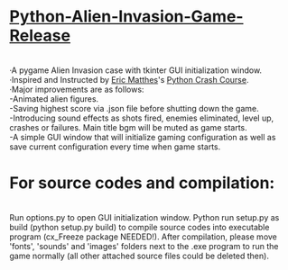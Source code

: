 # [Python-Alien-Invasion-Game-Release][url]
<br>·A pygame Alien Invasion case with tkinter GUI initialization window.
<br>·Inspired and Instructed by [Eric Matthes][ehmatthes]'s [Python Crash Course][book].
<br>·Major improvements are as follows:
<br> -Animated alien figures.
<br> -Saving highest score via .json file before shutting down the game.
<br> -Introducing sound effects as shots fired, enemies eliminated, level up, crashes or failures. Main title bgm will be muted as game starts.
<br> -A simple GUI window that will initialize gaming configuration as well as save current configuration every time when game starts.

# For source codes and compilation: 
<br>Run options.py to open GUI initialization window. Python run setup.py as build (python setup.py build) to compile source codes into executable program (cx_Freeze package NEEDED!). After compilation, please move 'fonts', 'sounds' and  'images' folders next to the .exe program to run the game normally (all other attached source files could be deleted then).

[url]:https://github.com/Springfield4ever/Python-Alien-Invasion-Game/releases/tag/Executable
[book]:https://nostarch.com/pythoncrashcourse2e
[ehmatthes]:https://github.com/ehmatthes
